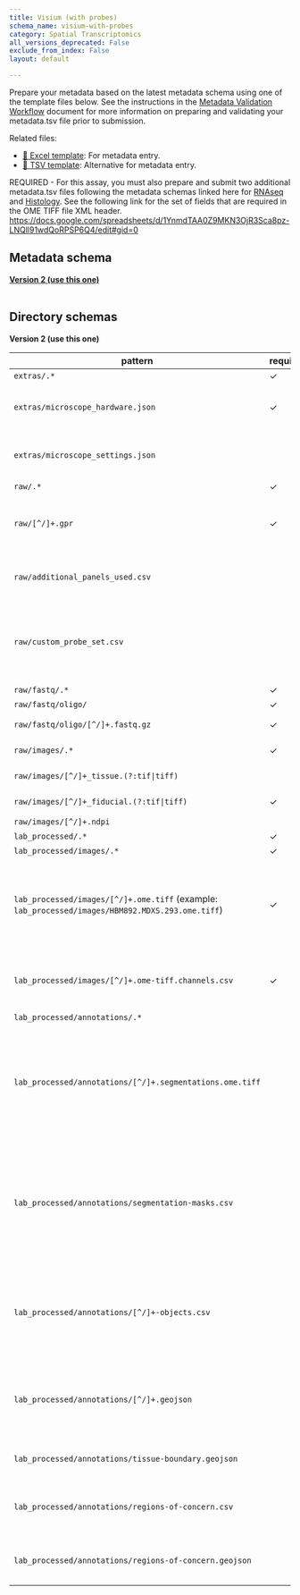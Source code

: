 ```yaml
---
title: Visium (with probes)
schema_name: visium-with-probes
category: Spatial Transcriptomics
all_versions_deprecated: False
exclude_from_index: False
layout: default

---
```

Prepare your metadata based on the latest metadata schema using one of the template files below. See the instructions in the [Metadata Validation Workflow](https://docs.google.com/document/d/1lfgiDGbyO4K4Hz1FMsJjmJd9RdwjShtJqFYNwKpbcZY) document for more information on preparing and validating your metadata.tsv file prior to submission.

Related files:


- [📝 Excel template](https://raw.githubusercontent.com/hubmapconsortium/dataset-metadata-spreadsheet/main/visium-with-probes/latest/visium-with-probes.xlsx): For metadata entry.
- [📝 TSV template](https://raw.githubusercontent.com/hubmapconsortium/dataset-metadata-spreadsheet/main/visium-with-probes/latest/visium-with-probes.tsv): Alternative for metadata entry.


REQUIRED - For this assay, you must also prepare and submit two additional metadata.tsv files following the metadata schemas linked here for [RNAseq](https://hubmapconsortium.github.io/ingest-validation-tools/rnaseq/current/) and [Histology](https://hubmapconsortium.github.io/ingest-validation-tools/histology/current/). See the following link for the set of fields that are required in the OME TIFF file XML header. https://docs.google.com/spreadsheets/d/1YnmdTAA0Z9MKN3OjR3Sca8pz-LNQll91wdQoRPSP6Q4/edit#gid=0

## Metadata schema


<summary><a href="https://openview.metadatacenter.org/templates/https:%2F%2Frepo.metadatacenter.org%2Ftemplates%2F4646ec9d-f3c9-4619-bc45-7e14748bb976"><b>Version 2 (use this one)</b></a></summary>



<br>

## Directory schemas
<summary><b>Version 2 (use this one)</b></summary>

| pattern | required? | description | dependent on |
| --- | --- | --- | --- |
| <code>extras\/.*</code> | ✓ | Folder for general lab-specific files related to the dataset |  |
| <code>extras\/microscope_hardware\.json</code> | ✓ | **[QA/QC]** A file generated by the micro-meta app that contains a description of the hardware components of the microscope. Email HuBMAP Consortium Help Desk <help@hubmapconsortium.org> if help is required in generating this document. |  |
| <code>extras\/microscope_settings\.json</code> |  | **[QA/QC]** A file generated by the micro-meta app that contains a description of the settings that were used to acquire the image data. Email HuBMAP Consortium Help Desk <help@hubmapconsortium.org> if help is required in generating this document. |  |
| <code>raw\/.*</code> | ✓ | All raw data files for the experiment. |  |
| <code>raw\/[^\/]+\.gpr</code> | ✓ | This is a 10X Genomics layout file that's generated by 10X and individualized for each Visium slide. This is a text file and can be generated using this 10X web form <https://support.10xgenomics.com/spatial-gene-expression/software/pipelines/latest/using/slidefile-download> along with the unique 10X Visium slide ID. |  |
| <code>raw\/additional_panels_used\.csv</code> |  | If multiple commercial probe panels were used, then the primary probe panel should be selected in the "oligo_probe_panel" metadata field. The additional panels must be included in this file. Each panel record should include:manufacturer, model/name, product code. |  |
| <code>raw\/custom_probe_set\.csv</code> |  | This file should contain any custom probes used and must be included if the metadata field "is_custom_probes_used" is "Yes". The file should minimally include:target gene id, probe seq, probe id. The contents of this file are modeled after the 10x Genomics probe set file (see <https://support.10xgenomics.com/spatial-gene-expression-ffpe/probe-sets/probe-set-file-descriptions/probe-set-file-descriptions#probe_set_csv_file>). |  |
| <code>raw\/fastq\/.*</code> | ✓ | Raw sequencing files for the experiment |  |
| <code>raw\/fastq\/oligo\/</code> | ✓ | Directory containing fastq files pertaining to oligo sequencing. |  |
| <code>raw\/fastq\/oligo\/[^\/]+\.fastq\.gz</code> | ✓ | This is a gzip version of the fastq file. This file contains the cell barcode and unique molecular identifier (technical). |  |
| <code>raw\/images\/.*</code> | ✓ | Directory containing raw image files. This directory should include at least one raw file. |  |
| <code>raw\/images\/[^\/]+_tissue\.(?:tif&#124;tiff)</code> |  | Raw microscope file for the experiment. For 10X Visium CytAssist, this would be the high resolution image produced. |  |
| <code>raw\/images\/[^\/]+_fiducial\.(?:tif&#124;tiff)</code> | ✓ | This is the low resolution image from the 10X CytAssist instrument that includes the fiduciary markings. |  |
| <code>raw\/images\/[^\/]+\.ndpi</code> |  | Raw microscope file for the experiment |  |
| <code>lab_processed\/.*</code> | ✓ | Experiment files that were processed by the lab generating the data. |  |
| <code>lab_processed\/images\/.*</code> | ✓ | Processed image files |  |
| <code>lab_processed\/images\/[^\/]+\.ome\.tiff</code> (example: <code>lab_processed/images/HBM892.MDXS.293.ome.tiff</code>) | ✓ | OME-TIFF files (multichannel, multi-layered) produced by the microscopy experiment. If compressed, must use loss-less compression algorithm. For Visium this stitched file should only include the single capture area relevant to the current dataset. For GeoMx there will be one OME TIFF file per slide, with each slide including multiple AOIs. See the following link for the set of fields that are required in the OME TIFF file XML header. <https://docs.google.com/spreadsheets/d/1YnmdTAA0Z9MKN3OjR3Sca8pz-LNQll91wdQoRPSP6Q4/edit#gid=0> |  |
| <code>lab_processed\/images\/[^\/]+\.ome-tiff\.channels\.csv</code> | ✓ | This file provides essential documentation pertaining to each channel of the accommpanying OME TIFF. The file should contain one row per OME TIFF channel. The required fields are detailed <https://docs.google.com/spreadsheets/d/1xEJSb0xn5C5fB3k62pj1CyHNybpt4-YtvUs5SUMS44o/edit#gid=0> |  |
| <code>lab_processed\/annotations\/.*</code> |  | Directory containing segmentation masks. |  |
| <code>lab_processed\/annotations\/[^\/]+\.segmentations\.ome\.tiff</code> |  | The segmentation masks should be stored as multi-channel pyramidal OME TIFF bitmasks with one channel per mask, where a single mask contains all instances of a type of object (e.g., all cells, a class of FTUs, etc). The class of objects contained in the mask is documented in the segmentation-masks.csv file. Each individual object in a mask should be represented by a unique integer pixel value starting at 1, with 0 meaning background (e.g., all pixels belonging to the first instance of a T-cell have a value of 1, the pixels for the second instance of a T-cell have a value of 2, etc). The pixel values should be unique within a mask. FTUs and other structural elements should be captured the same way as cells with segmentation masks and the appropriate channel feature definitions. | lab_processed\/annotations\/.* |
| <code>lab_processed\/annotations\/segmentation-masks\.csv</code> |  | This file contains details about each mask, with one row per mask. Each column in this file contains details describing the mask (e.g., channel number, mask name, ontological ID, etc). Each mask is stored as a channel in the segmentations.ome.tiff file and the mask name should be ontologically based and linked to the ASCT+B table where possible. The number of rows in this file should equal the number of channels in the segmentations.ome.tiff. For example, one row in this file would ontologically describe cells, if the segmentations.ome.tiff file contained a mask of all cells. A minimum set of fields (required and optional) is included below. If multiple segmentations.ome.tiff files are used, this segmentation-masks.csv file should document the masks across all of the OME TIFF files. | lab_processed\/annotations\/.* |
| <code>lab_processed\/annotations\/[^\/]+-objects\.csv</code> |  | This is a matrix where each row describes an individual object (e.g., one row per cell in the case where a mask contains all cells) and columns are features (i.e., object type, marker intensity, classification strategies, etc). One file should be created per mask with the name of the mask prepended to the file name. For example, if there’s a cell segmentation map called “cells” then you would include a file called “cells-objects.csv” and that file would contain one row per cell in the “cells” mask and one column per feature, such as marker intensity and/or cell type. A minimum set of fields (required and optional) is included below. | lab_processed\/annotations\/.* |
| <code>lab_processed\/annotations\/[^\/]+\.geojson</code> |  | A GeoJSON file(s) containing the geometries of each object within a mask. For example, if the mask contains multiple FTUs, multiple cells, etc, each of the objects in the mask would be independently documented in the GeoJSON file. There would be a single GeoJSON file per mask and the name of the file should be the name of the mask. If this file is generated by QuPath, the coordinates will be in pixel units with the origin (0, 0) as the top left corner of the full-resolution image. | lab_processed\/annotations\/.* |
| <code>lab_processed\/annotations\/tissue-boundary\.geojson</code> |  | **[QA/QC]** If the boundaries of the tissue have been identified (e.g., by manual efforts), then the boundary geometry can be included as a GeoJSON file named “tissue-boundary.geojson”. | lab_processed\/annotations\/.* |
| <code>lab_processed\/annotations\/regions-of-concern\.csv</code> |  | This file and the associated GeoJSON file can be used to denote any regions in the image that may contain QA/QC concerns. For example, if there are folds in the tissue, the region of the fold can be highlighted. This file should contain one row per region and include documentation about the region and why it's being flagged. | lab_processed\/annotations\/.* |
| <code>lab_processed\/annotations\/regions-of-concern\.geojson</code> |  | This file and the associated CSV file can be used to denote any regions in the image that may contain QA/QC concerns. For example, if there are folds in the tissue, the region of the fold can be highlighted. This file should contain the geometric coordinates of each region being flagged. | lab_processed\/annotations\/.* |

